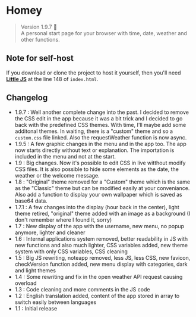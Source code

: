 # Homey

> Version 1.9.7 :memo:  
> A personal start page for your browser with time, date, weather and other functions.
> 
## Note for self-host

If you download or clone the project to host it yourself, then you'll need [**Little JS**](https://github.com/n-deleforge/littleJS) at the line 148 of `index.html`.

## Changelog

- 1.9.7 : Well another complete change into the past. I decided to remove the CSS edit in the app because it was a bit trick and I decided to go back with the predefined CSS themes. With time, I'll maybe add some additonal themes. In waiting, there is a "custom" theme and so a `custom.css` file linked. Also the requestWeather function is now async.
- 1.9.5 : A few graphic changes in the menu and in the app too. The app now starts directly without text or explanation. The importation is included in the menu and not at the start.
- 1.9 : Big changes. Now it's possible to edit CSS in live witthout modify CSS files. It is also possible to hide some elements as the date, the weather or the welcome message.
- 1.8 : "Original" theme removed for a "Custom" theme which is the same as the "Classic" theme but can be modified easily at your conveniance. Also add a function to display your own wallpaper which is saved as base64 data.
- 1.7.1 : A few changes into the display (hour back in the center), light theme retired, "original" theme added with an image as a background (I don't remember where I found it, sorry)
- 1.7 : New display of the app with the username, new menu, no popup anymore, lighter and cleaner
- 1.6 : Internal applications system removed, better readability in JS with new functions and also much lighter, CSS variables added, new theme system with only CSS variables, CSS cleaning
- 1.5 : Big JS rewriting, noteapp removed, less JS, less CSS, new favicon, checkVersion function added, new menu display with categories, dark and light themes
- 1.4 : Some rewriting and fix in the open weather API request causing overload
- 1.3 : Code cleaning and more comments in the JS code
- 1.2 : English translation added, content of the app stored in array to switch easily between languages
- 1.1 : Initial release
